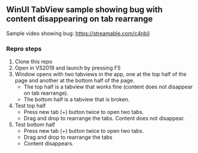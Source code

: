 ## WinUI TabView sample showing bug with content disappearing on tab rearrange

Sample video showing bug: https://streamable.com/c4nbil 

### Repro steps

1. Clone this repo
1. Open in VS2019 and launch by pressing F5
1. Window opens with two tabviews in the app, one at the top half of the page and another at the bottom half of the page.
    - The top half is a tabview that works fine (content does not disappear on tab rearrange).
    - The bottom half is a tabview that is broken.
1. Test top half
    - Press new tab (+) button twice to open two tabs.
    - Drag and drop to rearrange the tabs. Content does not disappear.
1. Test bottom half
    - Press new tab (+) button twice to open two tabs.
    - Drag and drop to rearrange the tabs
    - Content disappears.